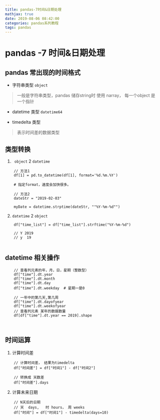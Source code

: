 ```yaml
---
title: pandas-7时间&日期处理
mathjax: true
date: 2019-08-06 08:42:00
categories: pandas系列教程
tags: pandas
---
```


# pandas -7 时间&日期处理


## pandas 常出现的时间格式

- 字符串类型 `object`

> 一般是字符串类型，pandas 储存string时 使用 narray， 每一个object 是一个指针

- datetime 类型 `datetime64`


- timedelta 类型

> 表示时间差的数据类型

## 类型转换

1. ` object` 2 `datetime`

```
    // 方法1
    df[1] = pd.to_datetime(df[1], format='%d.%m.%Y')
    
    # 指定format，速度会加快很多。
    
    // 方法2
    dateStr = "2019-02-03"
    
    myDate = datetime.strptime(dateStr, ""%Y-%m-%d"")

```
2. `datetime` 2 `object`

```
    df["time_list"] = df["time_list"].strftime("%Y-%m-%d")
    
    // Y 2019
    // y  19
    
```

## datetime 相关操作

```
    // 查看列元素的年，月，日，星期（整数型）
    df["time"].dt.year
    df["time"].dt.month
    df["time"].dt.day
    df["time"].dt.weekday  # 星期一是0
    
    // 一年中的第几天,第几周
    df["time"].dt.dayofyear
    df["time"].dt.weekofyear
    // 查看列元素 某年的数据数量
    df[df["time"].dt.year == 2019].shape
    
    
```
## 时间运算

1. 计算时间差

```
    // 计算时间差， 结果为timedelta
    df["时间差"] = df["时间1"] - df["时间2"]
    
    // 转换成 天数差
    df["时间差"].days
```

2. 计算未来日期

```
    // N天后的日期
    // 天  days,   时 hours， 周 weeks
    df["时间"] = df["时间1"] - timedelta(days=10)
```




